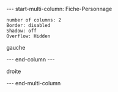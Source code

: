 --- start-multi-column: Fiche-Personnage  
```column-settings  
number of columns: 2
Border: disabled
Shadow: off
Overflow: Hidden
```

gauche

--- end-column ---

droite

--- end-multi-column
